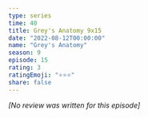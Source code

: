 ```yaml
---
type: series
time: 40
title: Grey's Anatomy 9x15
date: "2022-08-12T00:00:00"
name: "Grey's Anatomy"
season: 9
episode: 15
rating: 3
ratingEmoji: "⭐️⭐️⭐️"
share: false
---
```


_[No review was written for this episode]_
